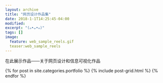 ```yaml
---
layout: archive
title: "网页设计作品集"
date: 2018-1-1T14:25:45-04:00
modified:
excerpt: "(๑•ᴗ•๑)"
tags: []
image: 
  feature: web_sample_reels.gif
  teaser:web_sample_reels
---
```


在此展示作品——关于网页设计和信息可视化作品


<div class="tiles">
{% for post in site.categories.portfolio %}
  {% include post-grid.html %}
{% endfor %}
